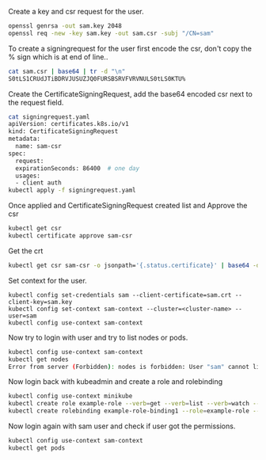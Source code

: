 Create a key and csr request for the user.

```bash
openssl genrsa -out sam.key 2048
openssl req -new -key sam.key -out sam.csr -subj "/CN=sam"
```
To create a signingrequest for the user first encode the csr, don't copy the % sign which is at end of line..
```bash
cat sam.csr | base64 | tr -d "\n"
S0tLS1CRUdJTiBDRVJUSUZJQ0FURSBSRVFVRVNULS0tLS0KTU%
```
Create the CertificateSigningRequest, add the base64 encoded csr next to the request field.
```bash
cat signingrequest.yaml
apiVersion: certificates.k8s.io/v1
kind: CertificateSigningRequest
metadata:
  name: sam-csr
spec:
  request: 
  expirationSeconds: 86400  # one day
  usages:
  - client auth
kubectl apply -f signingrequest.yaml
```

Once applied and CertificateSigningRequest created list and Approve the csr

```bash
kubectl get csr
kubectl certificate approve sam-csr
```
Get the crt
```bash
kubectl get csr sam-csr -o jsonpath='{.status.certificate}' | base64 -d > sam.crt
```
Set context for the user.
```
kubectl config set-credentials sam --client-certificate=sam.crt --client-key=sam.key
kubectl config set-context sam-context --cluster=<cluster-name> --user=sam
kubectl config use-context sam-context
```
Now try to login with user and try to list nodes or pods.
```bash
kubectl config use-context sam-context
kubectl get nodes
Error from server (Forbidden): nodes is forbidden: User "sam" cannot list resource "nodes" in API group "" at the cluster scope
```
Now login back with kubeadmin and create a role and rolebinding 
```bash
kubectl config use-context minikube
kubectl create role example-role --verb=get --verb=list --verb=watch --resource=pods --namespace=default
kubectl create rolebinding example-role-binding1 --role=example-role --user=sam
```
Now login again with sam user and check if user got the permissions.
```bash
kubectl config use-context sam-context
kubectl get pods
```
